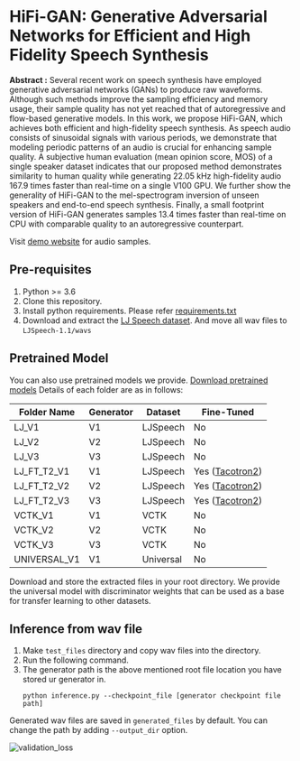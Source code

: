 # HiFi-GAN: Generative Adversarial Networks for Efficient and High Fidelity Speech Synthesis

**Abstract :**
Several recent work on speech synthesis have employed generative adversarial networks (GANs) to produce raw waveforms. 
Although such methods improve the sampling efficiency and memory usage, their sample quality has not yet reached that of autoregressive and flow-based generative models.
In this work, we propose HiFi-GAN, which achieves both efficient and high-fidelity speech synthesis. 
As speech audio consists of sinusoidal signals with various periods, we demonstrate that modeling periodic patterns of an audio is crucial for enhancing sample quality. 
A subjective human evaluation (mean opinion score, MOS) of a single speaker dataset indicates that our proposed method demonstrates similarity to human quality while generating 22.05 kHz high-fidelity audio 167.9 times faster than real-time on a single V100 GPU. We further show the generality of HiFi-GAN to the mel-spectrogram inversion of unseen speakers and end-to-end speech synthesis. Finally, a small footprint version of HiFi-GAN generates samples 13.4 times 
faster than real-time on CPU with comparable quality to an autoregressive counterpart.

Visit [demo website](https://jik876.github.io/hifi-gan-demo/) for audio samples.


## Pre-requisites
1. Python >= 3.6
2. Clone this repository.
3. Install python requirements. Please refer [requirements.txt](requirements.txt)
4. Download and extract the [LJ Speech dataset](https://keithito.com/LJ-Speech-Dataset/).
And move all wav files to `LJSpeech-1.1/wavs`

## Pretrained Model
You can also use pretrained models we provide.
[Download pretrained models](https://drive.google.com/drive/folders/1-eEYTB5Av9jNql0WGBlRoi-WH2J7bp5Y?usp=sharing)
Details of each folder are as in follows:

|Folder Name|Generator|Dataset|Fine-Tuned|
|------|---|---|---|
|LJ_V1|V1|LJSpeech|No|
|LJ_V2|V2|LJSpeech|No|
|LJ_V3|V3|LJSpeech|No|
|LJ_FT_T2_V1|V1|LJSpeech|Yes ([Tacotron2](https://github.com/NVIDIA/tacotron2))|
|LJ_FT_T2_V2|V2|LJSpeech|Yes ([Tacotron2](https://github.com/NVIDIA/tacotron2))|
|LJ_FT_T2_V3|V3|LJSpeech|Yes ([Tacotron2](https://github.com/NVIDIA/tacotron2))|
|VCTK_V1|V1|VCTK|No|
|VCTK_V2|V2|VCTK|No|
|VCTK_V3|V3|VCTK|No|
|UNIVERSAL_V1|V1|Universal|No|
Download and store the extracted files in your root directory. 
We provide the universal model with discriminator weights that can be used as a base for transfer learning to other datasets.


## Inference from wav file
1. Make `test_files` directory and copy wav files into the directory.
2. Run the following command.
3. The generator path is the above mentioned root file location you have stored ur generator in.
    ```
    python inference.py --checkpoint_file [generator checkpoint file path]
    ```
Generated wav files are saved in `generated_files` by default.
You can change the path by adding `--output_dir` option.

![validation_loss](https://user-images.githubusercontent.com/35097344/128376727-4fd4eee6-13a7-48b4-9afc-b961e246d7ed.png)

